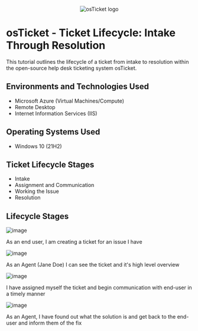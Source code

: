 <p align="center">
<img src="https://i.imgur.com/Clzj7Xs.png" alt="osTicket logo"/>
</p>

<h1>osTicket - Ticket Lifecycle: Intake Through Resolution</h1>
This tutorial outlines the lifecycle of a ticket from intake to resolution within the open-source help desk ticketing system osTicket.<br />




<h2>Environments and Technologies Used</h2>

- Microsoft Azure (Virtual Machines/Compute)
- Remote Desktop
- Internet Information Services (IIS)

<h2>Operating Systems Used </h2>

- Windows 10</b> (21H2)

<h2>Ticket Lifecycle Stages</h2>

- Intake
- Assignment and Communication
- Working the Issue
- Resolution

<h2>Lifecycle Stages</h2>

![image](https://github.com/git-oscas/ticket-lifecycle/assets/156957308/f4636319-3538-4849-a8b6-c816853eca87)

As an end user, I am creating a ticket for an issue I have

![image](https://github.com/git-oscas/ticket-lifecycle/assets/156957308/7990cd9c-49e1-47ff-b7cd-c3ed044a3b7e)

As an Agent (Jane Doe) I can see the ticket and it's high level overview

![image](https://github.com/git-oscas/ticket-lifecycle/assets/156957308/8bc2aed6-76a9-4754-928c-94bfd93f274e)

I have assigned myself the ticket and begin communication with end-user in a timely manner

![image](https://github.com/git-oscas/ticket-lifecycle/assets/156957308/172a1473-7200-4d82-87b7-1fd050ad9b15)

As an Agent, I have found out what the solution is and get back to the end-user and inform them of the fix
